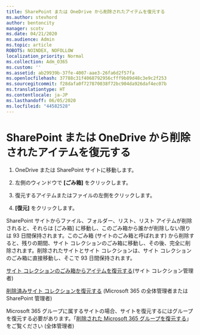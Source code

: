 ```yaml
---
title: SharePoint または OneDrive から削除されたアイテムを復元する
ms.author: stevhord
author: bentoncity
manager: scotv
ms.date: 04/21/2020
ms.audience: Admin
ms.topic: article
ROBOTS: NOINDEX, NOFOLLOW
localization_priority: Normal
ms.collection: Adm_O365
ms.custom: ''
ms.assetid: ab29939b-37fe-4007-aae3-26fa6d2f57fa
ms.openlocfilehash: 37788c31f4068792956cfff9b89d48c3e9c2f253
ms.sourcegitcommit: f28dafa0f727870038f72bc904da926daf4ec07b
ms.translationtype: HT
ms.contentlocale: ja-JP
ms.lasthandoff: 06/05/2020
ms.locfileid: "44582528"
---
```

# <a name="restore-deleted-items-from-sharepoint-or-onedrive"></a>SharePoint または OneDrive から削除されたアイテムを復元する

1. OneDrive または SharePoint サイトに移動します。
    
2. 左側のウィンドウで **[ごみ箱]** をクリックします。 
    
3. 復元するアイテムまたはファイルの左側をクリックします。
    
4. **[復元]** をクリックします。 
    
SharePoint サイトからファイル、フォルダー、リスト、リスト アイテムが削除されると、それらは [ごみ箱] に移動し、このごみ箱から誰かが削除しない限りは 93 日間保持されます。このごみ箱 (サイトのごみ箱と呼ばれます) から削除すると、残りの期間、サイト コレクションのごみ箱に移動し、その後、完全に削除されます。削除されたサイトとサイト コレクションは、サイト コレクションのごみ箱に直接移動し、そこで 93 日間保持されます。
  
[サイト コレクションのごみ箱からアイテムを復元する](https://go.microsoft.com/fwlink/?linkid=867800)(サイト コレクション管理者) 
  
[削除済みサイト コレクションを復元する](https://go.microsoft.com/fwlink/?linkid=867660) (Microsoft 365 の全体管理者または SharePoint 管理者) 
  
Microsoft 365 グループに属するサイトの場合、サイトを復元するにはグループを復元する必要があります。「[削除された Microsoft 365 グループを復元する](https://go.microsoft.com/fwlink/?linkid=867802)」をご覧ください (全体管理者) 
  

